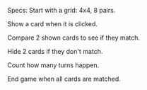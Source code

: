 Specs:
Start with a grid: 4x4, 8 pairs.

Show a card when it is clicked.

Compare 2 shown cards to see if they match.

Hide 2 cards if they don't match.

Count how many turns happen.

End game when all cards are matched.
